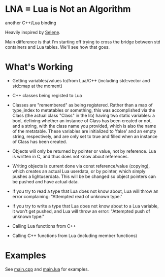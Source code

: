 LNA = Lua is Not an Algorithm
=====

another C++/Lua binding

Heavily inspired by <a href="https://github.com/jeremyong/Selene">Selene</a>.

Main difference is that I'm starting off trying to cross the bridge between 
std containers and Lua tables. We'll see how that goes. 

What's Working
==============
- Getting variables/values to/from Lua/C++
(including std::vector and std::map at the moment)

- C++ classes being registed to Lua
- Classes are "remembered" as being registered. Rather than a map of type_index to metatables or something, this was accomplished via the Class (the actual class "Class" in the lib) having two static variables: a bool, defining whether an instance of Class<YourClass> has been created or not, and a string, with the class name you provided, which is also the name of the metatable. These variables are initialized to 'false' and an empty string, respectively, and are only set to true and filled when an instance of Class<YourClass> has been created.

- Objects will only be returned by pointer or value, not by reference. Lua is written in C, and thus does not know about references.
- Writing objects is current done via const reference/value (copying), which creates an actual Lua userdata, or by pointer, which simply pushes a lightuserdata. This will be be changed so object pointers can be pushed and have actual data.

- If you try to read a type that Lua does not know about, Lua will throw an error complaining: "Attempted read of unknown type."
- If you try to write a type that Lua does not know about to a Lua variable, it won't get pushed, and Lua will throw an error: "Attempted push of unknown type."

- Calling Lua functions from C++

- Calling C++ functions from Lua (including member functions)

Examples
========
See <a href="https://github.com/dabbertorres/luapp/blob/master/main.cpp">main.cpp</a> and <a href="https://github.com/dabbertorres/luapp/blob/master/main.lua">main.lua</a> for examples.
